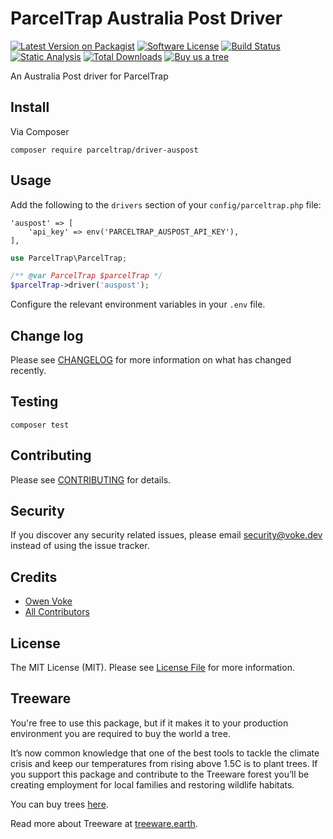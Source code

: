 # ParcelTrap Australia Post Driver

[![Latest Version on Packagist][ico-version]][link-packagist]
[![Software License][ico-license]](LICENSE.md)
[![Build Status][ico-github-actions]][link-github-actions]
[![Static Analysis][ico-static-analysis]][link-static-analysis]
[![Total Downloads][ico-downloads]][link-downloads]
[![Buy us a tree][ico-treeware-gifting]][link-treeware-gifting]

An Australia Post driver for ParcelTrap

## Install

Via Composer

```shell
composer require parceltrap/driver-auspost
```

## Usage

Add the following to the `drivers` section of your `config/parceltrap.php` file:

```
'auspost' => [
    'api_key' => env('PARCELTRAP_AUSPOST_API_KEY'),
],
```

```php
use ParcelTrap\ParcelTrap;

/** @var ParcelTrap $parcelTrap */
$parcelTrap->driver('auspost');
```

Configure the relevant environment variables in your `.env` file.

## Change log

Please see [CHANGELOG](CHANGELOG.md) for more information on what has changed recently.

## Testing

```shell
composer test
```

## Contributing

Please see [CONTRIBUTING](.github/CONTRIBUTING.md) for details.

## Security

If you discover any security related issues, please email security@voke.dev instead of using the issue tracker.

## Credits

- [Owen Voke][link-author]
- [All Contributors][link-contributors]

## License

The MIT License (MIT). Please see [License File](LICENSE.md) for more information.

## Treeware

You're free to use this package, but if it makes it to your production environment you are required to buy the world a tree.

It’s now common knowledge that one of the best tools to tackle the climate crisis and keep our temperatures from rising above 1.5C is to plant trees. If you support this package and contribute to the Treeware forest you’ll be creating employment for local families and restoring wildlife habitats.

You can buy trees [here][link-treeware-gifting].

Read more about Treeware at [treeware.earth][link-treeware].

[ico-version]: https://img.shields.io/packagist/v/parceltrap/driver-auspost.svg?style=flat-square
[ico-license]: https://img.shields.io/badge/license-MIT-brightgreen.svg?style=flat-square
[ico-github-actions]: https://img.shields.io/github/workflow/status/parceltrap/driver-auspost/Tests.svg?style=flat-square
[ico-static-analysis]: https://img.shields.io/github/workflow/status/parceltrap/driver-auspost/Static%20Analysis.svg?style=flat-square&label=Static%20Analysis
[ico-downloads]: https://img.shields.io/packagist/dt/parceltrap/driver-auspost.svg?style=flat-square
[ico-treeware-gifting]: https://img.shields.io/badge/Treeware-%F0%9F%8C%B3-lightgreen?style=flat-square

[link-packagist]: https://packagist.org/packages/parceltrap/driver-auspost
[link-github-actions]: https://github.com/parceltrap/driver-auspost/actions
[link-static-analysis]: https://github.com/parceltrap/driver-auspost/actions/workflows/static.yml
[link-downloads]: https://packagist.org/packages/parceltrap/driver-auspost
[link-treeware]: https://treeware.earth
[link-treeware-gifting]: https://ecologi.com/owenvoke?gift-trees
[link-author]: https://github.com/owenvoke
[link-contributors]: ../../contributors
